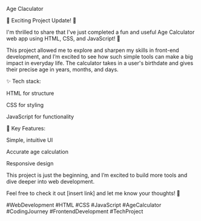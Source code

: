 Age Claculator

🚀 Exciting Project Update! 🚀

I'm thrilled to share that I've just completed a fun and useful Age Calculator web app using HTML, CSS, and JavaScript! 🎉

This project allowed me to explore and sharpen my skills in front-end development, and I’m excited to see how such simple tools can make a big impact in everyday life. The calculator takes in a user's birthdate and gives their precise age in years, months, and days.

✨ Tech stack:

HTML for structure

CSS for styling

JavaScript for functionality

🔧 Key Features:

Simple, intuitive UI

Accurate age calculation

Responsive design

This project is just the beginning, and I’m excited to build more tools and dive deeper into web development.

Feel free to check it out [insert link] and let me know your thoughts! 💬

#WebDevelopment #HTML #CSS #JavaScript #AgeCalculator #CodingJourney #FrontendDevelopment #TechProject
